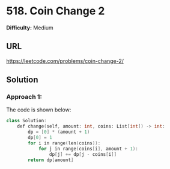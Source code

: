 # 518. Coin Change 2
**Difficulty:** Medium

## URL

https://leetcode.com/problems/coin-change-2/

## Solution

### Approach 1:

The code is shown below:

```c++
class Solution:
    def change(self, amount: int, coins: List[int]) -> int:
        dp = [0] * (amount + 1)
        dp[0] = 1
        for i in range(len(coins)):
            for j in range(coins[i], amount + 1):
                dp[j] += dp[j - coins[i]]
        return dp[amount]
```

